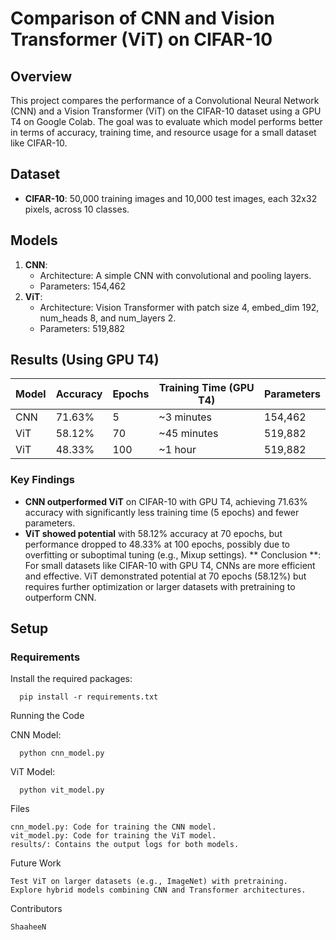 # Comparison of CNN and Vision Transformer (ViT) on CIFAR-10

## Overview
This project compares the performance of a Convolutional Neural Network (CNN) and a Vision Transformer (ViT) on the CIFAR-10 dataset using a GPU T4 on Google Colab. The goal was to evaluate which model performs better in terms of accuracy, training time, and resource usage for a small dataset like CIFAR-10.

## Dataset
- **CIFAR-10**: 50,000 training images and 10,000 test images, each 32x32 pixels, across 10 classes.

## Models
1. **CNN**:
   - Architecture: A simple CNN with convolutional and pooling layers.
   - Parameters: 154,462
2. **ViT**:
   - Architecture: Vision Transformer with patch size 4, embed_dim 192, num_heads 8, and num_layers 2.
   - Parameters: 519,882

## Results (Using GPU T4)
| Model | Accuracy | Epochs | Training Time (GPU T4) | Parameters |
|-------|----------|--------|-----------------------|------------|
| CNN   | 71.63%    | 5      | ~3  minutes          | 154,462    |
| ViT   | 58.12%   | 70     | ~45 minutes          | 519,882    |
| ViT   | 48.33%   | 100    | ~1 hour              | 519,882    |

### Key Findings
- **CNN outperformed ViT** on CIFAR-10 with GPU T4, achieving 71.63% accuracy with significantly less training time (5 epochs) and fewer parameters.
- **ViT showed potential** with 58.12% accuracy at 70 epochs, but performance dropped to 48.33% at 100 epochs, possibly due to overfitting or suboptimal tuning (e.g., Mixup settings).
** Conclusion **: For small datasets like CIFAR-10 with GPU T4, CNNs are more efficient and effective. ViT demonstrated potential at 70 epochs (58.12%) but requires further optimization or larger datasets with pretraining to outperform CNN.

## Setup
### Requirements
Install the required packages:

      pip install -r requirements.txt

Running the Code

   CNN Model:
    
      python cnn_model.py

   ViT Model:

      python vit_model.py

Files

    cnn_model.py: Code for training the CNN model.
    vit_model.py: Code for training the ViT model.
    results/: Contains the output logs for both models.

Future Work

    Test ViT on larger datasets (e.g., ImageNet) with pretraining.
    Explore hybrid models combining CNN and Transformer architectures.

Contributors

    ShaaheeN
